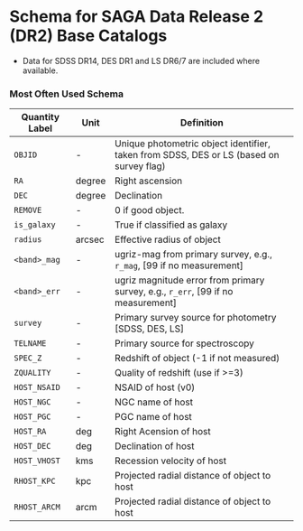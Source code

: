 # Schema for SAGA Data Release 2 (DR2) Base Catalogs 


- Data for SDSS DR14, DES DR1 and LS DR6/7 are included where
  available.



### Most Often Used Schema 

Quantity Label | Unit | Definition
--- | --- | ---
`OBJID` | - | Unique photometric object identifier, taken from SDSS, DES or LS (based on survey flag)
`RA` | degree | Right ascension
`DEC` | degree | Declination
`REMOVE` | - |  0 if good object.  
`is_galaxy` | - | True if classified as galaxy
`radius` | arcsec | Effective radius of object
`<band>_mag` | - | ugriz-mag from primary survey, e.g.,  `r_mag`, [99 if no measurement]
`<band>_err` | - | ugriz magnitude error from primary survey, e.g.,  `r_err`, [99 if no measurement]
`survey` | - | Primary survey source for photometry [SDSS, DES, LS]
`TELNAME` | - | Primary source for spectroscopy
`SPEC_Z` | - |  Redshift of object (-1 if not measured)
`ZQUALITY` | - |  Quality of redshift (use if >=3)
`HOST_NSAID` | - |  NSAID of host (v0)
`HOST_NGC` | - |  NGC name of host
`HOST_PGC` | - |  PGC name of host
`HOST_RA` | deg |  Right Acension of host
`HOST_DEC` | deg |  Declination of host
`HOST_VHOST` | kms |  Recession velocity of host
`RHOST_KPC` | kpc |  Projected radial distance of object to host
`RHOST_ARCM` | arcm |  Projected radial distance of object to host




